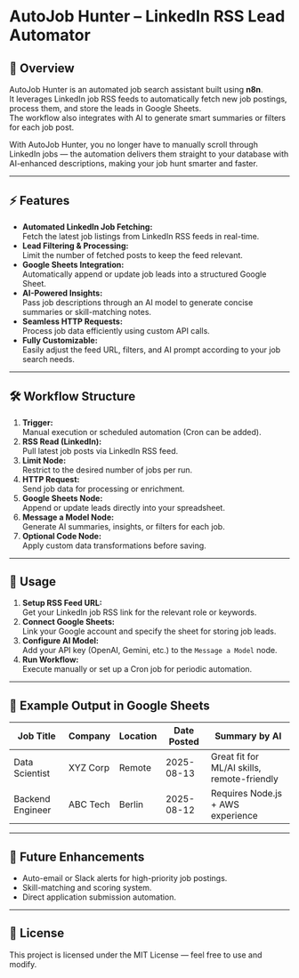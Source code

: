 # AutoJob Hunter – LinkedIn RSS Lead Automator

## 📌 Overview
AutoJob Hunter is an automated job search assistant built using **n8n**.  
It leverages LinkedIn job RSS feeds to automatically fetch new job postings, process them, and store the leads in Google Sheets.  
The workflow also integrates with AI to generate smart summaries or filters for each job post.

With AutoJob Hunter, you no longer have to manually scroll through LinkedIn jobs — the automation delivers them straight to your database with AI-enhanced descriptions, making your job hunt smarter and faster.

---

## ⚡ Features
- **Automated LinkedIn Job Fetching:**  
  Fetch the latest job listings from LinkedIn RSS feeds in real-time.
- **Lead Filtering & Processing:**  
  Limit the number of fetched posts to keep the feed relevant.
- **Google Sheets Integration:**  
  Automatically append or update job leads into a structured Google Sheet.
- **AI-Powered Insights:**  
  Pass job descriptions through an AI model to generate concise summaries or skill-matching notes.
- **Seamless HTTP Requests:**  
  Process job data efficiently using custom API calls.
- **Fully Customizable:**  
  Easily adjust the feed URL, filters, and AI prompt according to your job search needs.

---

## 🛠 Workflow Structure
1. **Trigger:**  
   Manual execution or scheduled automation (Cron can be added).
2. **RSS Read (LinkedIn):**  
   Pull latest job posts via LinkedIn RSS feed.
3. **Limit Node:**  
   Restrict to the desired number of jobs per run.
4. **HTTP Request:**  
   Send job data for processing or enrichment.
5. **Google Sheets Node:**  
   Append or update leads directly into your spreadsheet.
6. **Message a Model Node:**  
   Generate AI summaries, insights, or filters for each job.
7. **Optional Code Node:**  
   Apply custom data transformations before saving.

---

## 🚀 Usage
1. **Setup RSS Feed URL:**  
   Get your LinkedIn job RSS link for the relevant role or keywords.
2. **Connect Google Sheets:**  
   Link your Google account and specify the sheet for storing job leads.
3. **Configure AI Model:**  
   Add your API key (OpenAI, Gemini, etc.) to the `Message a Model` node.
4. **Run Workflow:**  
   Execute manually or set up a Cron job for periodic automation.

---

## 📂 Example Output in Google Sheets
| Job Title        | Company        | Location  | Date Posted | Summary by AI |
|------------------|---------------|-----------|-------------|---------------|
| Data Scientist   | XYZ Corp      | Remote    | 2025-08-13  | Great fit for ML/AI skills, remote-friendly |
| Backend Engineer | ABC Tech      | Berlin    | 2025-08-12  | Requires Node.js + AWS experience |

---

## 🔮 Future Enhancements
- Auto-email or Slack alerts for high-priority job postings.
- Skill-matching and scoring system.
- Direct application submission automation.

---

## 📜 License
This project is licensed under the MIT License — feel free to use and modify.
